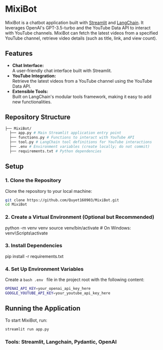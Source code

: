 # MixiBot

MixiBot is a chatbot application built with [Streamlit](https://streamlit.io/) and [LangChain](https://github.com/hwchase17/langchain). It leverages OpenAI's GPT-3.5-turbo and the YouTube Data API to interact with YouTube channels. MixiBot can fetch the latest videos from a specified YouTube channel, retrieve video details (such as title, link, and view count).

## Features

- **Chat Interface:**  
  A user-friendly chat interface built with Streamlit.
- **YouTube Integration:**  
  Retrieve the latest videos from a YouTube channel using the YouTube Data API.
- **Extensible Tools:**  
  Built on LangChain's modular tools framework, making it easy to add new functionalities.

## Repository Structure
```bash
├── MixiBot/
  ├── app.py # Main Streamlit application entry point
  ├── functions.py # Functions to interact with YouTube API
  ├── tool.py # LangChain tool definitions for YouTube interactions
  ├── .env # Environment variables (create locally; do not commit)
  ├── requirements.txt # Python dependencies
```
## Setup

### 1. Clone the Repository

Clone the repository to your local machine:

```bash
git clone https://github.com/Quyet160903/MixiBot.git
cd MixiBot
```

### 2. Create a Virtual Environment (Optional but Recommended)

python -m venv venv
source venv/bin/activate  # On Windows: venv\Scripts\activate

### 3. Install Dependencies
pip install -r requirements.txt

### 4. Set Up Environment Variables
Create a ```bash .env ``` file in the project root with the following content:
```bash
OPENAI_API_KEY=your_openai_api_key_here
GOOGLE_YOUTUBE_API_KEY=your_youtube_api_key_here
```

## Running the Application
To start MixiBot, run:
```bash
streamlit run app.py
```

### Tools: Streamlit, Langchain, Pydantic, OpenAI
